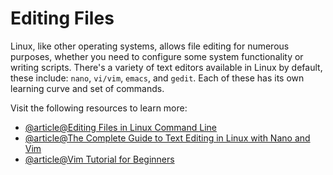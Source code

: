 # Editing Files

Linux, like other operating systems, allows file editing for numerous purposes, whether you need to configure some system functionality or writing scripts. There's a variety of text editors available in Linux by default, these include: `nano`, `vi/vim`, `emacs`, and `gedit`. Each of these has its own learning curve and set of commands.

Visit the following resources to learn more:

- [@article@Editing Files in Linux Command Line](https://itsfoss.com/edit-files-linux/)
- [@article@The Complete Guide to Text Editing in Linux with Nano and Vim](https://thelinuxcode.com/how-to-edit-file-in-linux/)
- [@article@Vim Tutorial for Beginners](https://linuxconfig.org/vim-tutorial)